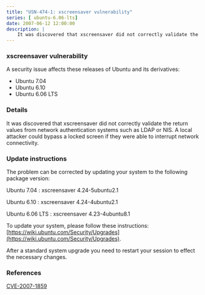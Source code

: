 ```yaml
---
title: "USN-474-1: xscreensaver vulnerability"
series: [ ubuntu-6.06-lts]
date: 2007-06-12 12:00:00
description: |
    It was discovered that xscreensaver did not correctly validate the return values from network authentication systems such as LDAP or NIS. A local attacker could bypass a locked screen if they were able to interrupt network connectivity.
--- 
```

 
### xscreensaver vulnerability

A security issue affects these releases of Ubuntu and its derivatives:

* Ubuntu 7.04
* Ubuntu 6.10
* Ubuntu 6.06 LTS

### Details

It was discovered that xscreensaver did not correctly validate the return values from network authentication systems such as LDAP or NIS. A local attacker could bypass a locked screen if they were able to interrupt network connectivity.

### Update instructions

The problem can be corrected by updating your system to the following package version:

Ubuntu 7.04
 : xscreensaver <span>4.24-5ubuntu2.1</span>

Ubuntu 6.10
 : xscreensaver <span>4.24-4ubuntu2.1</span>

Ubuntu 6.06 LTS
 : xscreensaver <span>4.23-4ubuntu8.1</span>

To update your system, please follow these instructions: [https://wiki.ubuntu.com/Security/Upgrades](https://wiki.ubuntu.com/Security/Upgrades).

After a standard system upgrade you need to restart your session to effect the necessary changes.

### References

 [CVE-2007-1859](http://people.ubuntu.com/~ubuntu-security/cve/CVE-2007-1859)
 
